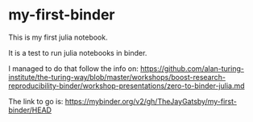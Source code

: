 # my-first-binder

This is my first julia notebook.

It is a test to run julia notebooks in binder.

I managed to do that follow the info on:
https://github.com/alan-turing-institute/the-turing-way/blob/master/workshops/boost-research-reproducibility-binder/workshop-presentations/zero-to-binder-julia.md

The link to go is:
https://mybinder.org/v2/gh/TheJayGatsby/my-first-binder/HEAD
